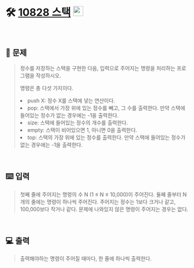 <br>

# 🛠️ [10828 스택](http://www.acmicpc.net/problem/10828) <img height="27px" width="27px" src="https://static.solved.ac/tier_small/7.svg"/>

<br>

## 📖 문제
>정수를 저장하는 스택을 구현한 다음, 입력으로 주어지는 명령을 처리하는 프로그램을 작성하시오.
>
>명령은 총 다섯 가지이다.
>
>
>
><li>push X: 정수 X를 스택에 넣는 연산이다.</li>
><li>pop: 스택에서 가장 위에 있는 정수를 빼고, 그 수를 출력한다. 만약 스택에 들어있는 정수가 없는 경우에는 -1을 출력한다.</li>
><li>size: 스택에 들어있는 정수의 개수를 출력한다.</li>
><li>empty: 스택이 비어있으면 1, 아니면 0을 출력한다.</li>
><li>top: 스택의 가장 위에 있는 정수를 출력한다. 만약 스택에 들어있는 정수가 없는 경우에는 -1을 출력한다.</li>

<br>

## ⌨️ 입력
>첫째 줄에 주어지는 명령의 수 N (1 ≤ N ≤ 10,000)이 주어진다. 둘째 줄부터 N개의 줄에는 명령이 하나씩 주어진다. 
주어지는 정수는 1보다 크거나 같고, 100,000보다 작거나 같다. 문제에 나와있지 않은 명령이 주어지는 경우는 없다.

<br>

## 💻 출력
>출력해야하는 명령이 주어질 때마다, 한 줄에 하나씩 출력한다.

<br><br>
